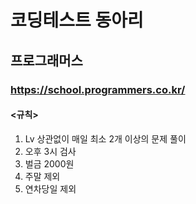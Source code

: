 # 코딩테스트 동아리
## 프로그래머스

### https://school.programmers.co.kr/

#### <규칙>
1) Lv 상관없이 매일 최소 2개 이상의 문제 풀이
2) 오후 3시 검사
3) 벌금 2000원
4) 주말 제외
5) 연차당일 제외
